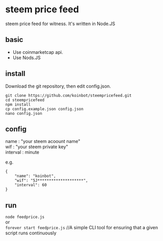 # steem price feed 
steem price feed for witness. It's written in Node.JS

## basic
* Use coinmarketcap api.
* Use Nods.JS

## install
Download the git repository, then edit config.json.
```
git clone https://github.com/koinbot/steempricefeed.git
cd steempricefeed
npm install
cp config.example.json config.json
nano config.json
```

## config
name : "your steem acoount name"  
wif : "your steem private key"  
interval : minute 

e.g.
```
{
    "name": "koinbot",
    "wif": "5J********************",
    "interval": 60
}
```


## run
```node feedprice.js```  
or  
```forever start feedprice.js```  //A simple CLI tool for ensuring that a given script runs continuously


